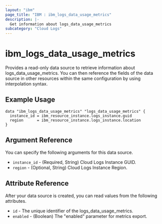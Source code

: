 ```yaml
---
layout: "ibm"
page_title: "IBM : ibm_logs_data_usage_metrics"
description: |-
  Get information about logs_data_usage_metrics
subcategory: "Cloud Logs"
---
```


# ibm_logs_data_usage_metrics

Provides a read-only data source to retrieve information about logs_data_usage_metrics. You can then reference the fields of the data source in other resources within the same configuration by using interpolation syntax.

## Example Usage

```hcl
data "ibm_logs_data_usage_metrics" "logs_data_usage_metrics" {
  instance_id = ibm_resource_instance.logs_instance.guid
  region      = ibm_resource_instance.logs_instance.location
}
```

## Argument Reference

You can specify the following arguments for this data source.

* `instance_id` - (Required, String)  Cloud Logs Instance GUID.
* `region` - (Optional, String) Cloud Logs Instance Region.


## Attribute Reference

After your data source is created, you can read values from the following attributes.

* `id` - The unique identifier of the logs_data_usage_metrics.
* `enabled` - (Boolean) The "enabled" parameter for metrics export.


